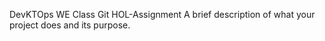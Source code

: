 DevKTOps WE Class
Git HOL-Assignment
A brief description of what your project does and its purpose.

